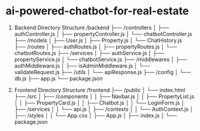# ai-powered-chatbot-for-real-estate

1. Backend Directory Structure
/backend
  ├── /controllers
  │   ├── authController.js
  │   ├── propertyController.js
  │   └── chatbotController.js
  ├── /models
  │   ├── User.js
  │   ├── Property.js
  │   └── ChatHistory.js
  ├── /routes
  │   ├── authRoutes.js
  │   ├── propertyRoutes.js
  │   └── chatbotRoutes.js
  ├── /services
  │   ├── authService.js
  │   ├── propertyService.js
  │   └── chatbotService.js
  ├── /middlewares
  │   ├── authMiddleware.js
  │   ├── isAdminMiddleware.js
  │   └── validateRequest.js
  ├── /utils
  │   └── apiResponse.js
  ├── /config
  │   └── db.js
  ├── app.js
  └── package.json


2. Frontend Directory Structure
/frontend
  ├── /public
  │   └── index.html
  ├── /src
  │   ├── /components
  │   │   ├── Navbar.js
  │   │   ├── PropertyList.js
  │   │   ├── PropertyCard.js
  │   │   ├── Chatbot.js
  │   │   └── LoginForm.js
  │   ├── /services
  │   │   └── api.js
  │   ├── /contexts
  │   │   └── AuthContext.js
  │   ├── /styles
  │   │   └── App.css
  │   ├── App.js
  │   ├── index.js
  │   └── package.json
